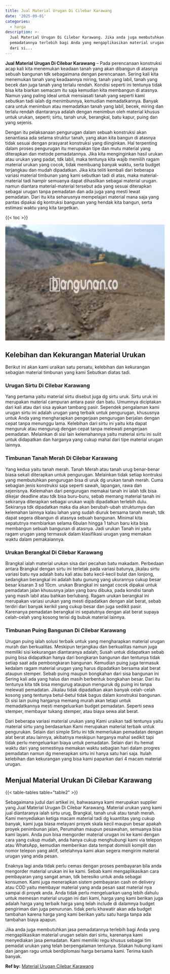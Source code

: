 ```yaml
---
title: Jual Material Urugan Di Cilebar Karawang
date: '2025-09-01'
categories:
  - harga
description: >-
  Jual Material Urugan Di Cilebar Karawang. Jika anda juga membutuhkan jasa
  pemadatannya terlebih bagi Anda yang mengaplikasikan material urugan selain
  dari si...
---
```


**Jual Material Urugan Di Cilebar Karawang** – Pada perencanaan konstruksi acap kali kita menemukan keadaan tanah yang akan dibangun di atasnya sebuah bangunan tdk sebagaimana dengan perencanaan. Sering kali kita menemukan tanah yang keadaannya miring, tanah yang labil, tanah yang becek dan juga tanah yang terlalu rendah. Kondisi seperti ini tentunya tidak bisa kita biarkan semacam itu saja kemudian kita membangun di atasnya. Namun yang paling ideal untuk mensiasati tanah yang seperti kami sebutkan tadi ialah dg menimbunnya, kemudian memadatkannya. Banyak cara untuk menimbun atau memadatkan tanah yang labil, becek, miring dan terlalu rendah diantaranya adalah dengan menimbun oleh material khusus untuk urukan, seperti; sirtu, tanah uruk, berangkal, batu kapur, puing dan yang sejenis.

Dengan itu pelaksanaan pengurugan dalam sebuah konstruksi akan senantiasa ada selama struktur tanah, yang akan kita bangun di atasnya tidak sesuai dengan prasyarat konstruksi yang diinginkan. Hal terpenting dalam proses pengurugan itu merupakan tipe dan mutu material yang diterapkan dan metode pemadatannya. Jika kita menginginkan hasil urukan atau urukan yang padat, tdk labil, maka tentunya kita wajib memilih ragam material urukan yang cocok, tidak membuang banyak waktu, serta budget terjangkau dan mudah dipadatkan. Jika kita teliti kembali dari beberapa variasi material timbunan yang kami sebutkan tadi di atas, maka material-material tadi hampir semuanya dapat dihasilkan sebagai material urugan. namun diantara material-material tersebut ada yang sesuai diterapkan sebagai urugan tanpa pemadatan dan ada juga yang mesti lewat pemadatan. Dari itu kita seharusnya mempelajari material mana saja yang pantas dipakai dg kontruksi bangunan yang hendak kita bangun, serta estimasi waktu yang kita targetkan.

{{< toc >}}

![Jual Material Urugan Di Cilebar Karawang](/images/jual-urugan-26.png)

## Kelebihan dan Kekurangan Material Urukan

Berikut ini akan kami uraikan satu persatu, kelebihan dan kekurangan sebagian material timbunan yang kami Sebutkan diatas tadi.

### Urugan Sirtu Di Cilebar Karawang

Yang pertama yaitu material sirtu disebut juga dg sirtu uruk. Sirtu uruk ini merupakan material campuran antara pasir dan batu. Umumnya diciptakan dari kali atau dari sisa ayakan tambang pasir. Sependek pengalaman kami urugan sirtu ini adalah urugan yang terbaik untuk pengurugan, khususnya untuk Anda yang mengharapkan pengerjaan pengurugan berjalan dengan cepat tanpa menunggu lama. Kelebihan dari sirtu ini yaitu kita dapat menguruk atau mengurug dengan cepat tanpa melewati pengerjaan pemadatan. Melainkan di sisi lain kelemahannya yaitu material sirtu ini sulit untuk didapatkan dan harganya yang cukup mahal dari tipe material urugan lainnya.

### Timbunan Tanah Merah Di Cilebar Karawang

Yang kedua yaitu tanah merah. Tanah Merah atau tanah urug benar-benar biasa sekali diterapkan untuk pengurugan. Melainkan tidak setiap kontruksi yang membutuhkan pengurugan bisa di uruk dg urukan tanah merah. Cuma sebagian jenis konstruksi saja seperti sawah, lapangan, rawa dan sejenisnya. Kelemahan dari pengurugan memakai tanah ini ialah tdk bisa dikejar deadline atau tdk bisa buru-buru, sebab memang material tanah ini sekiranya diterapkan sebagai urukan wajib dipadatkan terlebih dulu. Sekiranya tdk dipadatkan maka dia akan berubah-ubah strukturnya dan kelemahan lainnya kalau lahan yang sudah diuruk bersama tanah merah, tdk dapat segera dibangun di atasnya sebuah bangunan. Minimal kita sepatutnya membiarkan selama 6bulan hingga 1 tahun baru kita bisa membangun sebuah bangunan di atasnya. Jadi urukan Tanah ini yaitu ragam urugan yang termasuk dalam klasifikasi urugan yang memakan waktu dalam pemakaiannya.

### Urukan Berangkal Di Cilebar Karawang

Brangkal ialah material urukan sisa dari pecahan batu makadam. Perbedaan antara Brangkal dengan sirtu ini terletak pada variasi batunya, jikalau sirtu variasi batu nya adalah batu kali atau batu kecil-kecil bulat dan lonjong, sedangkan berangkal ini adalah batu gunung yang ukurannya cukup besar besar kisaran 3 sd 10cm. urukan Brangkal ini sangat cocok dipakai untuk pemadatan jalan khususnya jalan yang baru dibuka, pada kondisi tanah yang masih labil atau bahkan berlubang. Ragam urukan berangkal ini merupakan variasi urukan yang mesti dipadatkan dengan alat berat, sebab terdiri dari banyak kerikil yang cukup besar dan juga sedikit pasir. Karenanya pemadatan berangkal ini sepatutnya dengan alat berat supaya celah-celah yang kosong terisi dg bubuk material lainnya.

### Timbunan Puing Bangunan Di Cilebar Karawang

Urugan puing ialah solusi terbaik untuk yang mengharapkan material urugan murah dan berkualitas. Meskipun terjangkau dan berkualitas namun juga memiliki sisi kekurangan diantaranya adalah; Susah untuk didapatkan sebab puing bisa didapatkan hanya dari bongkaran bangunan dan tentunya tidak setiap saat ada pembongkaran bangunan. Kemudian puing juga termasuk kedalam ragam material urugan yang harus dipadatkan bersama alat berat ataupun stemper. Sebab puing maupun bongkahan dari sisa bangunan ini Sering kali ada yang halus dan masih berbentuk bongkahan besar. Dari itu tentunya kita tdk bisa mengurug ataupun menguruk dg puing ini tanpa melewati pemadatan. Jikalau tidak dipadatkan akan banyak celah-celah kosong yang tentunya betul-betul tidak bagus dalam konstruksi bangunan. Di sisi lain puing harganya memang murah akan tetapi untuk memadatkannya mesti mengeluarkan budget pemadatan. Seperti sewa stemper, membayar tukang stemper, atau biaya sewa alat berat.

Dari beberapa variasi material urukan yang Kami uraikan tadi tentunya yaitu material sirtu yang berdasarkan Kami merupakan material terbaik untuk pengurukan. Selain dari simple Sirtu ini tdk memerlukan pemadatan dengan alat berat atau lainnya, akibatnya meskipun harganya mahal sedikit tapi tidak perlu mengeluarkan biaya untuk pemadatan. Selain dari itu hemat waktu dari yang semestinya memakan waktu sebagian hari dalam progres pemadatan namun dg menerapkan sirtu ini hanya satu hari saja. Itulah kelebihan dan kekurangan yang bisa kami paparkan dari 4 macam material urugan.

## Menjual Material Urukan Di Cilebar Karawang

{{< table-tables table="table2" >}}

Sebagaimana judul dari artikel ini, bahwasanya kami merupakan supplier yang Jual Material Urugan Di Cilebar Karawang. Material urukan yang kami jual diantaranya ialah sirtu urug, Brangkal, tanah uruk atau tanah merah. Kami menyediakan ketiga macam material tadi dg kuantitas yang cukup banyak, kami juga biasa melayani proyek skala kecil maupun besar apakah proyek penimbunan jalan, Perumahan maupun pesawahan, semuanya bisa kami layani. Anda pun bisa mengorder material urugan ini ke kami dengan cara yang cukup mudah, anda hanya cukup menghubungi kami via telepon atau WhatsApp, kemudian memberikan data tempat domisili komplit dan nomor telepon yang aktif, setelahnya kami akan segera mengirim material urugan yang anda pesan.

Enaknya lagi anda tidak perlu cemas dengan proses pembayaran bila anda mengorder material urukan ini ke kami. Sebab kami mengaplikasikan cara pembayaran yang sangat aman, tdk beresiko untuk anda sebagai konsumen. Kami juga menerapkan sistem pembayaran cash on delivery atau COD yaitu membayar material yang anda pesan saat material nya sampai di proyek anda. Anda tidak perlu mengeluarkan uang lebih dahulu untuk memesan material urugan ini dari kami, harga yang kami berikan juga adalah harga yang terbaik harga yang telah include di dalamnya budget pengiriman dan juga penurunan. tidak perlu khawatir akan ada budget tambahan karena harga yang kami berikan yaitu satu harga tanpa ada tambahan biaya apapun.

Jika anda juga membutuhkan jasa pemadatannya terlebih bagi Anda yang mengaplikasikan material urugan selain dari sirtu, karenanya kami menyediakan jasa pemadatan. Kami memiliki regu khusus sebagai tim pemadat urukan yang telah berpengalaman tentunya. Silakan hubungi kami dan jangan ragu untuk berdiplomasi harga bersama kami. Terima kasih banyak.

**Ref by:** [Material Urugan Cilebar Karawang](https://id.wikipedia.org/wiki/Material)
